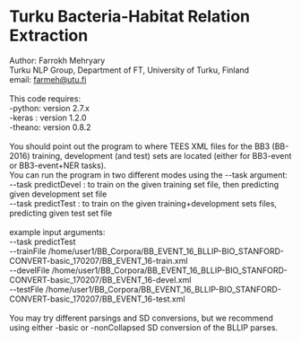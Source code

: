 # Turku Bacteria-Habitat Relation Extraction

Author: Farrokh Mehryary<br>
        Turku NLP Group, Department of FT, University of Turku, Finland<br>
        email: farmeh@utu.fi<br> 
  <br>
  This code requires:<br>
           -python: version 2.7.x<br>
           -keras : version 1.2.0<br>
           -theano: version 0.8.2<br>
  <br>
  You should point out the program to where TEES XML files for the BB3 (BB-2016) training, development (and test) sets
  are located (either for BB3-event or BB3-event+NER tasks). 
  <br>
  You can run the program in two different modes using the --task argument:<br>
   --task predictDevel  : to train on the given training set file, then predicting given development set file<br>
   --task predictTest   : to train on the given training+development sets files, predicting given test set file<br>
  <br>
  example input arguments:<br>
    --task predictTest<br>
    --trainFile /home/user1/BB_Corpora/BB_EVENT_16_BLLIP-BIO_STANFORD-CONVERT-basic_170207/BB_EVENT_16-train.xml<br>
    --develFile /home/user1/BB_Corpora/BB_EVENT_16_BLLIP-BIO_STANFORD-CONVERT-basic_170207/BB_EVENT_16-devel.xml<br>
    --testFile /home/user1/BB_Corpora/BB_EVENT_16_BLLIP-BIO_STANFORD-CONVERT-basic_170207/BB_EVENT_16-test.xml<br>
  <br>
  You may try different parsings and SD conversions, but we recommend using either -basic or -nonCollapsed SD
  conversion of the BLLIP parses. 
